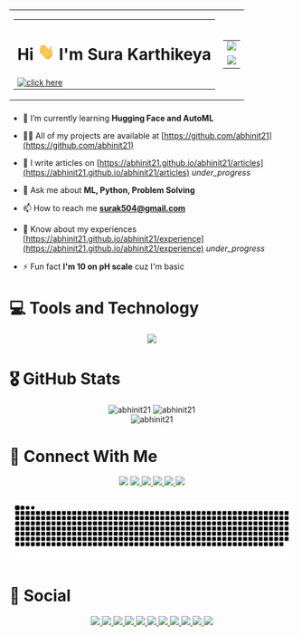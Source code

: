 ###

<table align="center">
  <tr>
    <td align="center">
      <table>
        <tr align="center"><td>
          <h1>
            Hi <img src="https://raw.githubusercontent.com/abhinit21/abhinit21/main/emojis/wave.gif" width="30" height="30" /> I'm Sura Karthikeya
          </h1>
        </td></tr>
        <tr><td>
          <a href="https://leetcode.com/abhinit21/" >
             <img alt="click here" width="475em" src="https://leetcard.jacoblin.cool/abhinit21?ext=heatmap" />
          </a>
        </td></tr>
      </table>
    </td>
    <td align="center">
      <table>
        <tr align="center"><td><img height="30" src="https://profile-counter.glitch.me/abhinit21/count.svg?" /></td></tr>
        <tr><td>
          <a href="https://stackoverflow.com/users/13334778/abhinit21" >
            <img width="240em" src="https://github-readme-stackoverflow.vercel.app/?userID=13334778&theme=dark" />
          </a>
        </td></tr>
      </table>
    </td>
  </tr>
</table>

###

<!--

<h1 align="left">
    🏆 Trophies
</h1>

<div>
  <img src="https://github-profile-trophy.vercel.app/?username=abhinit21&theme=onedark&no-frame=true&no-bg=false&column=7&margin-w=15" />
</div>

-->

###

- 🌱 I’m currently learning **Hugging Face and AutoML**

- 👨‍💻 All of my projects are available at [https://github.com/abhinit21](https://github.com/abhinit21)

- 📝 I write articles on [https://abhinit21.github.io/abhinit21/articles](https://abhinit21.github.io/abhinit21/articles) _under_progress_

- 💬 Ask me about **ML, Python, Problem Solving**

- 📫 How to reach me **surak504@gmail.com**

- 📄 Know about my experiences [https://abhinit21.github.io/abhinit21/experience](https://abhinit21.github.io/abhinit21/experience) _under_progress_

- ⚡ Fun fact **I'm 10 on pH scale** cuz I'm basic

###

<!--

<h1 align="left">
    🌟 Pinned Repos
</h1>

<div align="center">
  <img src="https://github-readme-stats.vercel.app/api/pin/?username=abhinit21&repo=abhinit21&theme=onedark" />
  <img src="https://github-readme-stats.vercel.app/api/pin/?username=abhinit21&repo=abhinit21&theme=onedark" />
</div>

<div align="center">
  <img src="https://github-readme-stats.vercel.app/api/pin/?username=abhinit21&repo=face-mask-classify&theme=onedark" />
  <img src="https://github-readme-stats.vercel.app/api/pin/?username=abhinit21&repo=eShop-capstone&theme=onedark" />
</div>

-->

###

<h1 align="left">
    💻 Tools and Technology
</h1>

<div align="center">
  <img src="https://skillicons.dev/icons?i=all&theme=dark">
</div>

###

<h1 align="left">
    🎖️ GitHub Stats
</h1>

<div align="center">
  <img
    alt="abhinit21"
    src="https://github-readme-stats.vercel.app/api/top-langs/?username=abhinit21&theme=onedark&hide_border=false&include_all_commits=true&count_private=true&layout=compact" />
  <img
    alt="abhinit21" height="165em"
    src="https://github-readme-stats.vercel.app/api?username=abhinit21&theme=onedark&hide_border=false&include_all_commits=true&count_private=true" />
</div>

<div align="center">
  <img
    alt="abhinit21" height="165em"
    src="https://github-readme-streak-stats.herokuapp.com/?user=abhinit21&theme=onedark&hide_border=false" />
</div>

###

<h1 align="left">
    👋 Connect With Me
</h1>

<div align="center">
  <img src="https://dcbadge.vercel.app/api/shield/757504251617345626?theme=discord-inverted" height="35" />
  <a href="https://www.linkedin.com/in/karthikeya-sura-631758191/">
    <img src="https://img.shields.io/badge/LinkedIn-0077B5?style=for-the-badge&logo=linkedin&logoColor=white" height="35" />
  </a>
  <a href="https://twitter.com/_Karthikeya">
    <img src="https://img.shields.io/badge/Twitter-1DA1F2?style=for-the-badge&logo=twitter&logoColor=white" height="35" />
  </a>
  <a href="#">
    <img src="https://img.shields.io/badge/fiverr-1DBF73?style=for-the-badge&logo=fiverr&logoColor=white" height="35" />
  </a>
  <a href="#">
    <img src="https://img.shields.io/badge/Freelancer-29B2FE?style=for-the-badge&logo=Freelancer&logoColor=white" height="35" />
  </a>
  <a href="https://t.me/abhinit21">
    <img src="https://img.shields.io/badge/Telegram-2CA5E0?style=for-the-badge&logo=telegram&logoColor=white" height="35" />
  </a>
</div>

###

<div align="center">
  <picture>
    <source media="(prefers-color-scheme: dark)" srcset="https://github.com/abhinit21/abhinit21/blob/output/github-snake-dark.svg" />
    <source media="(prefers-color-scheme: light)" srcset="https://github.com/abhinit21/abhinit21/blob/output/github-snake.svg" />
    <img alt="github-snake" src="https://github.com/abhinit21/abhinit21/blob/output/github-snake-dark.svg" />
  </picture>
</div>

###

<h1 align="left">
    🤝 Social
</h1>

<div align="center">
  <a href="https://stackoverflow.com/users/13334778/abhinit21">
    <img src="https://img.shields.io/badge/Stack_Overflow-FE7A16?style=for-the-badge&logo=stack-overflow&logoColor=white" height="35" />
  </a>
  <a href="https://www.kaggle.com/surakarthikeya">
    <img src="https://img.shields.io/badge/Kaggle-20BEFF?style=for-the-badge&logo=Kaggle&logoColor=white" height="35" />
  </a>
  <a href="https://www.hackerrank.com/abhinit21">
    <img src="https://img.shields.io/badge/-Hackerrank-2EC866?style=for-the-badge&logo=HackerRank&logoColor=white" height="35" />
  </a>
  <a href="https://www.codechef.com/users/abhinit21">
    <img src="https://img.shields.io/badge/Codechef-%23B92B27.svg?&style=for-the-badge&logo=Codechef&logoColor=white" height="35" />
  </a>
   <a href="">
    <img src="https://img.shields.io/badge/-Behance-blue?style=for-the-badge&logo=behance&logoColor=white" height="35" />
  </a>
  <a href="#">
    <img src="https://img.shields.io/badge/Dribbble-EA4C89?style=for-the-badge&logo=dribbble&logoColor=white" height="35" />
  </a>
  <a href="#">
    <img src="https://img.shields.io/badge/GitLab-330F63?style=for-the-badge&logo=gitlab&logoColor=white" height="35" />
  </a>
  <a href="https://www.instagram.com/surakarthikeya/">
    <img src="https://img.shields.io/badge/Instagram-E4405F?style=for-the-badge&logo=instagram&logoColor=white" height="35" />
  </a>
  <a href="#">
    <img src="https://img.shields.io/badge/Spotify-1ED760?&style=for-the-badge&logo=spotify&logoColor=white" height="35" />
  </a>
  <a href="#">
    <img src="https://img.shields.io/badge/Medium-12100E?style=for-the-badge&logo=medium&logoColor=white" height="35" />
  </a>
  <a href="https://auth.geeksforgeeks.org/user/abhinit21/">
    <img src="https://img.shields.io/badge/GeeksforGeeks-298D46?style=for-the-badge&logo=geeksforgeeks&logoColor=white" height="35" />
  </a>
</div>

###

<!--

<div align="center">
    <img
      alt="abhinit21"
      src="http://github-profile-summary-cards.vercel.app/api/cards/productive-time?username=abhinit21&theme=monokai&utcOffset=5" />
    <img 
       alt="Snake animation"
       src="https://metrics.lecoq.io/abhinit21?template=classic&base.header=0&base.activity=0&base.community=0&base.repositories=0&base.metadata=0&stars=1&base=header%2C%20activity%2C%20community%2C%20repositories%2C%20metadata&base.indepth=false&base.hireable=false&base.skip=false&stars=false&stars.limit=4&config.timezone=Asia%2FCalcutta" />
</div>

-->

<!-- 
<h3 align="left">Connect with me:</h3>
<p align="left">
<a href="https://twitter.com/_karthikeya" target="blank"><img align="center" src="https://raw.githubusercontent.com/rahuldkjain/github-profile-readme-generator/master/src/images/icons/Social/twitter.svg" alt="_karthikeya" height="30" width="40" /></a>
<a href="https://linkedin.com/in/karthikeya-sura" target="blank"><img align="center" src="https://raw.githubusercontent.com/rahuldkjain/github-profile-readme-generator/master/src/images/icons/Social/linked-in-alt.svg" alt="karthikeya-sura" height="30" width="40" /></a>
<a href="https://stackoverflow.com/users/13334778" target="blank"><img align="center" src="https://raw.githubusercontent.com/rahuldkjain/github-profile-readme-generator/master/src/images/icons/Social/stack-overflow.svg" alt="13334778" height="30" width="40" /></a>
<a href="https://kaggle.com/sura karthikeya" target="blank"><img align="center" src="https://raw.githubusercontent.com/rahuldkjain/github-profile-readme-generator/master/src/images/icons/Social/kaggle.svg" alt="sura karthikeya" height="30" width="40" /></a>
<a href="https://www.codechef.com/users/@abhinit21" target="blank"><img align="center" src="https://cdn.jsdelivr.net/npm/simple-icons@3.1.0/icons/codechef.svg" alt="@abhinit21" height="30" width="40" /></a>
<a href="https://www.hackerrank.com/abhinit21" target="blank"><img align="center" src="https://raw.githubusercontent.com/rahuldkjain/github-profile-readme-generator/master/src/images/icons/Social/hackerrank.svg" alt="abhinit21" height="30" width="40" /></a>
<a href="https://www.leetcode.com/abhinit21" target="blank"><img align="center" src="https://raw.githubusercontent.com/rahuldkjain/github-profile-readme-generator/master/src/images/icons/Social/leet-code.svg" alt="abhinit21" height="30" width="40" /></a>
<a href="https://auth.geeksforgeeks.org/user/abhinit21" target="blank"><img align="center" src="https://raw.githubusercontent.com/rahuldkjain/github-profile-readme-generator/master/src/images/icons/Social/geeks-for-geeks.svg" alt="abhinit21" height="30" width="40" /></a>
<a href="https://discord.gg/Abhinit21#1445" target="blank"><img align="center" src="https://raw.githubusercontent.com/rahuldkjain/github-profile-readme-generator/master/src/images/icons/Social/discord.svg" alt="Abhinit21#1445" height="30" width="40" /></a>
</p>

<h3 align="left">Languages and Tools:</h3>
<p align="left"> <a href="https://developer.android.com" target="_blank" rel="noreferrer"> <img src="https://raw.githubusercontent.com/devicons/devicon/master/icons/android/android-original-wordmark.svg" alt="android" width="40" height="40"/> </a> <a href="https://angular.io" target="_blank" rel="noreferrer"> <img src="https://angular.io/assets/images/logos/angular/angular.svg" alt="angular" width="40" height="40"/> </a> <a href="https://www.arduino.cc/" target="_blank" rel="noreferrer"> <img src="https://cdn.worldvectorlogo.com/logos/arduino-1.svg" alt="arduino" width="40" height="40"/> </a> <a href="https://aws.amazon.com" target="_blank" rel="noreferrer"> <img src="https://raw.githubusercontent.com/devicons/devicon/master/icons/amazonwebservices/amazonwebservices-original-wordmark.svg" alt="aws" width="40" height="40"/> </a> <a href="https://getbootstrap.com" target="_blank" rel="noreferrer"> <img src="https://raw.githubusercontent.com/devicons/devicon/master/icons/bootstrap/bootstrap-plain-wordmark.svg" alt="bootstrap" width="40" height="40"/> </a> <a href="https://www.w3schools.com/css/" target="_blank" rel="noreferrer"> <img src="https://raw.githubusercontent.com/devicons/devicon/master/icons/css3/css3-original-wordmark.svg" alt="css3" width="40" height="40"/> </a> <a href="https://dart.dev" target="_blank" rel="noreferrer"> <img src="https://www.vectorlogo.zone/logos/dartlang/dartlang-icon.svg" alt="dart" width="40" height="40"/> </a> <a href="https://www.djangoproject.com/" target="_blank" rel="noreferrer"> <img src="https://cdn.worldvectorlogo.com/logos/django.svg" alt="django" width="40" height="40"/> </a> <a href="https://www.docker.com/" target="_blank" rel="noreferrer"> <img src="https://raw.githubusercontent.com/devicons/devicon/master/icons/docker/docker-original-wordmark.svg" alt="docker" width="40" height="40"/> </a> <a href="https://expressjs.com" target="_blank" rel="noreferrer"> <img src="https://raw.githubusercontent.com/devicons/devicon/master/icons/express/express-original-wordmark.svg" alt="express" width="40" height="40"/> </a> <a href="https://firebase.google.com/" target="_blank" rel="noreferrer"> <img src="https://www.vectorlogo.zone/logos/firebase/firebase-icon.svg" alt="firebase" width="40" height="40"/> </a> <a href="https://flask.palletsprojects.com/" target="_blank" rel="noreferrer"> <img src="https://www.vectorlogo.zone/logos/pocoo_flask/pocoo_flask-icon.svg" alt="flask" width="40" height="40"/> </a> <a href="https://flutter.dev" target="_blank" rel="noreferrer"> <img src="https://www.vectorlogo.zone/logos/flutterio/flutterio-icon.svg" alt="flutter" width="40" height="40"/> </a> <a href="https://www.gatsbyjs.com/" target="_blank" rel="noreferrer"> <img src="https://www.vectorlogo.zone/logos/gatsbyjs/gatsbyjs-icon.svg" alt="gatsby" width="40" height="40"/> </a> <a href="https://cloud.google.com" target="_blank" rel="noreferrer"> <img src="https://www.vectorlogo.zone/logos/google_cloud/google_cloud-icon.svg" alt="gcp" width="40" height="40"/> </a> <a href="https://git-scm.com/" target="_blank" rel="noreferrer"> <img src="https://www.vectorlogo.zone/logos/git-scm/git-scm-icon.svg" alt="git" width="40" height="40"/> </a> <a href="https://hadoop.apache.org/" target="_blank" rel="noreferrer"> <img src="https://www.vectorlogo.zone/logos/apache_hadoop/apache_hadoop-icon.svg" alt="hadoop" width="40" height="40"/> </a> <a href="https://heroku.com" target="_blank" rel="noreferrer"> <img src="https://www.vectorlogo.zone/logos/heroku/heroku-icon.svg" alt="heroku" width="40" height="40"/> </a> <a href="https://hive.apache.org/" target="_blank" rel="noreferrer"> <img src="https://www.vectorlogo.zone/logos/apache_hive/apache_hive-icon.svg" alt="hive" width="40" height="40"/> </a> <a href="https://www.w3.org/html/" target="_blank" rel="noreferrer"> <img src="https://raw.githubusercontent.com/devicons/devicon/master/icons/html5/html5-original-wordmark.svg" alt="html5" width="40" height="40"/> </a> <a href="https://www.adobe.com/in/products/illustrator.html" target="_blank" rel="noreferrer"> <img src="https://www.vectorlogo.zone/logos/adobe_illustrator/adobe_illustrator-icon.svg" alt="illustrator" width="40" height="40"/> </a> <a href="https://www.java.com" target="_blank" rel="noreferrer"> <img src="https://raw.githubusercontent.com/devicons/devicon/master/icons/java/java-original.svg" alt="java" width="40" height="40"/> </a> <a href="https://developer.mozilla.org/en-US/docs/Web/JavaScript" target="_blank" rel="noreferrer"> <img src="https://raw.githubusercontent.com/devicons/devicon/master/icons/javascript/javascript-original.svg" alt="javascript" width="40" height="40"/> </a> <a href="https://www.jenkins.io" target="_blank" rel="noreferrer"> <img src="https://www.vectorlogo.zone/logos/jenkins/jenkins-icon.svg" alt="jenkins" width="40" height="40"/> </a> <a href="https://kotlinlang.org" target="_blank" rel="noreferrer"> <img src="https://www.vectorlogo.zone/logos/kotlinlang/kotlinlang-icon.svg" alt="kotlin" width="40" height="40"/> </a> <a href="https://kubernetes.io" target="_blank" rel="noreferrer"> <img src="https://www.vectorlogo.zone/logos/kubernetes/kubernetes-icon.svg" alt="kubernetes" width="40" height="40"/> </a> <a href="https://www.linux.org/" target="_blank" rel="noreferrer"> <img src="https://raw.githubusercontent.com/devicons/devicon/master/icons/linux/linux-original.svg" alt="linux" width="40" height="40"/> </a> <a href="https://www.mathworks.com/" target="_blank" rel="noreferrer"> <img src="https://upload.wikimedia.org/wikipedia/commons/2/21/Matlab_Logo.png" alt="matlab" width="40" height="40"/> </a> <a href="https://www.mongodb.com/" target="_blank" rel="noreferrer"> <img src="https://raw.githubusercontent.com/devicons/devicon/master/icons/mongodb/mongodb-original-wordmark.svg" alt="mongodb" width="40" height="40"/> </a> <a href="https://www.mysql.com/" target="_blank" rel="noreferrer"> <img src="https://raw.githubusercontent.com/devicons/devicon/master/icons/mysql/mysql-original-wordmark.svg" alt="mysql" width="40" height="40"/> </a> <a href="https://nodejs.org" target="_blank" rel="noreferrer"> <img src="https://raw.githubusercontent.com/devicons/devicon/master/icons/nodejs/nodejs-original-wordmark.svg" alt="nodejs" width="40" height="40"/> </a> <a href="https://opencv.org/" target="_blank" rel="noreferrer"> <img src="https://www.vectorlogo.zone/logos/opencv/opencv-icon.svg" alt="opencv" width="40" height="40"/> </a> <a href="https://pandas.pydata.org/" target="_blank" rel="noreferrer"> <img src="https://raw.githubusercontent.com/devicons/devicon/2ae2a900d2f041da66e950e4d48052658d850630/icons/pandas/pandas-original.svg" alt="pandas" width="40" height="40"/> </a> <a href="https://www.photoshop.com/en" target="_blank" rel="noreferrer"> <img src="https://raw.githubusercontent.com/devicons/devicon/master/icons/photoshop/photoshop-line.svg" alt="photoshop" width="40" height="40"/> </a> <a href="https://www.postgresql.org" target="_blank" rel="noreferrer"> <img src="https://raw.githubusercontent.com/devicons/devicon/master/icons/postgresql/postgresql-original-wordmark.svg" alt="postgresql" width="40" height="40"/> </a> <a href="https://postman.com" target="_blank" rel="noreferrer"> <img src="https://www.vectorlogo.zone/logos/getpostman/getpostman-icon.svg" alt="postman" width="40" height="40"/> </a> <a href="https://www.python.org" target="_blank" rel="noreferrer"> <img src="https://raw.githubusercontent.com/devicons/devicon/master/icons/python/python-original.svg" alt="python" width="40" height="40"/> </a> <a href="https://pytorch.org/" target="_blank" rel="noreferrer"> <img src="https://www.vectorlogo.zone/logos/pytorch/pytorch-icon.svg" alt="pytorch" width="40" height="40"/> </a> <a href="https://reactjs.org/" target="_blank" rel="noreferrer"> <img src="https://raw.githubusercontent.com/devicons/devicon/master/icons/react/react-original-wordmark.svg" alt="react" width="40" height="40"/> </a> <a href="https://reactnative.dev/" target="_blank" rel="noreferrer"> <img src="https://reactnative.dev/img/header_logo.svg" alt="reactnative" width="40" height="40"/> </a> <a href="https://scikit-learn.org/" target="_blank" rel="noreferrer"> <img src="https://upload.wikimedia.org/wikipedia/commons/0/05/Scikit_learn_logo_small.svg" alt="scikit_learn" width="40" height="40"/> </a> <a href="https://seaborn.pydata.org/" target="_blank" rel="noreferrer"> <img src="https://seaborn.pydata.org/_images/logo-mark-lightbg.svg" alt="seaborn" width="40" height="40"/> </a> <a href="https://www.selenium.dev" target="_blank" rel="noreferrer"> <img src="https://raw.githubusercontent.com/detain/svg-logos/780f25886640cef088af994181646db2f6b1a3f8/svg/selenium-logo.svg" alt="selenium" width="40" height="40"/> </a> <a href="https://developer.apple.com/swift/" target="_blank" rel="noreferrer"> <img src="https://raw.githubusercontent.com/devicons/devicon/master/icons/swift/swift-original.svg" alt="swift" width="40" height="40"/> </a> <a href="https://www.tensorflow.org" target="_blank" rel="noreferrer"> <img src="https://www.vectorlogo.zone/logos/tensorflow/tensorflow-icon.svg" alt="tensorflow" width="40" height="40"/> </a> <a href="https://www.adobe.com/products/xd.html" target="_blank" rel="noreferrer"> <img src="https://cdn.worldvectorlogo.com/logos/adobe-xd.svg" alt="xd" width="40" height="40"/> </a> </p>

<a href="https://git.io/typing-svg"><img src="https://readme-typing-svg.demolab.com?font=Fira+Code&pause=1000&width=435&lines=Data+Science;Machine+Learning" alt="Typing SVG" /></a>


[![](https://raw.githubusercontent.com/vn7n24fzkq/github-profile-summary-cards-example/master/profile-summary-card-output/monokai/0-profile-details.svg)](https://github.com/vn7n24fzkq/github-profile-summary-cards)
[![](https://raw.githubusercontent.com/vn7n24fzkq/github-profile-summary-cards-example/master/profile-summary-card-output/monokai/1-repos-per-language.svg)](https://github.com/vn7n24fzkq/github-profile-summary-cards) [![](https://raw.githubusercontent.com/vn7n24fzkq/github-profile-summary-cards-example/master/profile-summary-card-output/monokai/2-most-commit-language.svg)](https://github.com/vn7n24fzkq/github-profile-summary-cards)
[![](https://raw.githubusercontent.com/vn7n24fzkq/github-profile-summary-cards-example/master/profile-summary-card-output/monokai/3-stats.svg)](https://github.com/vn7n24fzkq/github-profile-summary-cards) [![](https://raw.githubusercontent.com/vn7n24fzkq/github-profile-summary-cards-example/master/profile-summary-card-output/monokai/4-productive-time.svg)](https://github.com/vn7n24fzkq/github-profile-summary-cards)

[![GitHub WidgetBox](https://github-widgetbox.vercel.app/api/profile?username=abhinit21&data=followers,repositories,stars,commits)](https://github.com/Jurredr/github-widgetbox)
 -->
